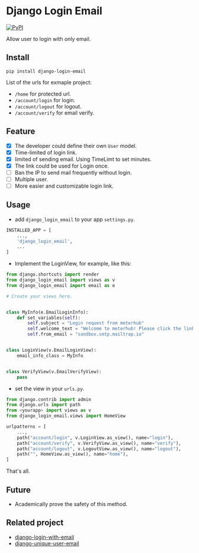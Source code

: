 # Django Login Email

[![PyPI](https://img.shields.io/pypi/v/django-login-email.svg)](https://pypi.python.org/pypi/django-login-email/)

Allow user to login with only email.

## Install

`pip install django-login-email`

List of the urls for exmaple project:

- `/home` for protected url.
- `/account/login` for login.
- `/account/logout` for logout.
- `/account/verify` for email verify.

## Feature

- [x] The developer could define their own `User` model.
- [x] Time-limited of login link.
- [x] limited of sending email. Using TimeLimt to set minutes.
- [x] The link could be used for Login once.
- [ ] Ban the IP to send mail frequently without login.
- [ ] Multiple user.
- [ ] More easier and customizable login link.

## Usage

- add `django_login_email` to your app `settings.py`.

```python
INSTALLED_APP = [
    ...,
    'django_login_email',
    ...
]
```

- Implement the LoginView, for example, like this:

```python
from django.shortcuts import render
from django_login_email import views as v
from django_login_email import email as e

# Create your views here.


class MyInfo(e.EmailLoginInfo):
    def set_variables(self):
        self.subject = "Login request from meterhub"
        self.welcome_text = "Welcome to meterhub! Please click the link below to login.<br>"
        self.from_email = "sandbox.smtp.mailtrap.io"


class LoginView(v.EmailLoginView):
    email_info_class = MyInfo


class VerifyView(v.EmailVerifyView):
    pass

```

- set the view in your `urls.py`.

```python
from django.contrib import admin
from django.urls import path
from <yourapp> import views as v
from django_login_email.views import HomeView

urlpatterns = [
    ...,
    path("account/login", v.LoginView.as_view(), name="login"),
    path("account/verify", v.VerifyView.as_view(), name="verify"),
    path("account/logout", v.LogoutView.as_view(), name="logout"),
    path("", HomeView.as_view(), name="home"),
]
```

That's all.

## Future

- Academically prove the safety of this method.

## Related project

- [django-login-with-email](https://github.com/wsvincent/django-login-with-email)
- [django-unique-user-email](https://github.com/carltongibson/django-unique-user-email)
